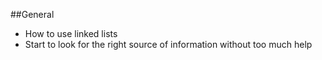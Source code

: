 ##General
- How to use linked lists
- Start to look for the right source of information without too much help

